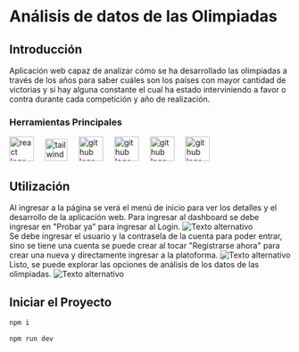 # Análisis de datos de las Olimpiadas

## Introducción

Aplicación web capaz de analizar cómo se ha desarrollado las olimpiadas a través de los años para saber cuáles son los países con mayor cantidad de victorias y si hay alguna constante el cual ha estado interviniendo a favor o contra durante cada competición y año de realización.

### Herramientas Principales

<div align="left">
  <img src="https://cdn.jsdelivr.net/gh/devicons/devicon/icons/react/react-original.svg" height="44" alt="react logo"  />
  <img width="12" />
  <img src="https://cdn.jsdelivr.net/gh/devicons/devicon/icons/tailwindcss/tailwindcss-original-wordmark.svg" height="40" alt="tailwindcss logo"  />
  <img width="12" />
  <img src="https://cdn.jsdelivr.net/gh/devicons/devicon/icons/github/github-original.svg" height="44" alt="github logo"  />
  <img width="12" />
  <img src="https://encrypted-tbn0.gstatic.com/images?q=tbn:ANd9GcTLJjP8meEvrXIu_nXksY6IvczAk-KuAKnhLg&s" height="44" alt="github logo"  />
  <img width="12" />
  <img src="https://img.stackshare.io/service/11559/zustand.png" height="44" alt="github logo"  />
  <img width="12" />
  <img src="https://logowik.com/content/uploads/images/axios3626.jpg" height="44" alt="github logo"  />
</div>

## Utilización

Al ingresar a la página se verá el menú de inicio para ver los detalles y el desarrollo de la aplicación web. Para ingresar al dashboard se debe ingresar en "Probar ya" para ingresar al Login.
![Texto alternativo](https://github.com/Ricky06202/Olympics-Data-Analysis/blob/main/public/menu_principal.png)
<br>
Se debe ingresar el usuario y la contrasela de la cuenta para poder entrar, sino se tiene una cuenta se puede crear al tocar "Registrarse ahora" para crear una nueva y directamente ingresar a la platoforma.
![Texto alternativo](https://github.com/Ricky06202/Olympics-Data-Analysis/blob/main/public/login.png)
<br>
Listo, se puede explorar las opciones de análisis de los datos de las olimpiadas.
![Texto alternativo](https://github.com/Ricky06202/Olympics-Data-Analysis/blob/main/public/dashboard.png)

## Iniciar el Proyecto

```bash
npm i
```

```bash
npm run dev
```
